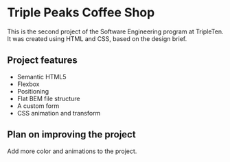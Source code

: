 # Triple Peaks Coffee Shop

This is the second project of the Software Engineering program at TripleTen. It was created using HTML and CSS, based on the design brief. 

## Project features

- Semantic HTML5
- Flexbox
- Positioning
- Flat BEM file structure
- A custom form
- CSS animation and transform

## Plan on improving the project

Add more color and animations to the project. 

